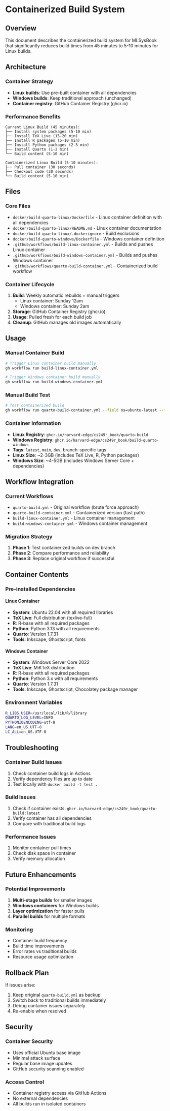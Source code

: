# Containerized Build System

## Overview

This document describes the containerized build system for MLSysBook that significantly reduces build times from 45 minutes to 5-10 minutes for Linux builds.

## Architecture

### Container Strategy
- **Linux builds**: Use pre-built container with all dependencies
- **Windows builds**: Keep traditional approach (unchanged)
- **Container registry**: GitHub Container Registry (ghcr.io)

### Performance Benefits
```
Current Linux Build (45 minutes):
├── Install system packages (5-10 min)
├── Install TeX Live (15-20 min) 
├── Install R packages (5-10 min)
├── Install Python packages (2-5 min)
├── Install Quarto (1-2 min)
└── Build content (5-10 min)

Containerized Linux Build (5-10 minutes):
├── Pull container (30 seconds)
├── Checkout code (30 seconds)  
└── Build content (5-10 min)
```

## Files

### Core Files
- `docker/build-quarto-linux/Dockerfile` - Linux container definition with all dependencies
- `docker/build-quarto-linux/README.md` - Linux container documentation
- `docker/build-quarto-linux/.dockerignore` - Build exclusions
- `docker/build-quarto-windows/Dockerfile` - Windows container definition
- `.github/workflows/build-linux-container.yml` - Builds and pushes Linux container
- `.github/workflows/build-windows-container.yml` - Builds and pushes Windows container
- `.github/workflows/quarto-build-container.yml` - Containerized build workflow

### Container Lifecycle
1. **Build**: Weekly automatic rebuilds + manual triggers
   - Linux container: Sunday 12am
   - Windows container: Sunday 2am
2. **Storage**: GitHub Container Registry (ghcr.io)
3. **Usage**: Pulled fresh for each build job
4. **Cleanup**: GitHub manages old images automatically

## Usage

### Manual Container Build
```bash
# Trigger Linux container build manually
gh workflow run build-linux-container.yml

# Trigger Windows container build manually
gh workflow run build-windows-container.yml
```

### Manual Build Test
```bash
# Test containerized build
gh workflow run quarto-build-container.yml --field os=ubuntu-latest --field format=html
```

### Container Information
- **Linux Registry**: `ghcr.io/harvard-edge/cs249r_book/quarto-build`
- **Windows Registry**: `ghcr.io/harvard-edge/cs249r_book/build-quarto-windows`
- **Tags**: `latest`, `main`, `dev`, branch-specific tags
- **Linux Size**: ~2-3GB (includes TeX Live, R, Python packages)
- **Windows Size**: ~4-5GB (includes Windows Server Core + dependencies)

## Workflow Integration

### Current Workflows
- `quarto-build.yml` - Original workflow (brute force approach)
- `quarto-build-container.yml` - Containerized version (fast path)
- `build-linux-container.yml` - Linux container management
- `build-windows-container.yml` - Windows container management

### Migration Strategy
1. **Phase 1**: Test containerized builds on dev branch
2. **Phase 2**: Compare performance and reliability
3. **Phase 3**: Replace original workflow if successful

## Container Contents

### Pre-installed Dependencies

#### Linux Container
- **System**: Ubuntu 22.04 with all required libraries
- **TeX Live**: Full distribution (texlive-full)
- **R**: R-base with all required packages
- **Python**: Python 3.13 with all requirements
- **Quarto**: Version 1.7.31
- **Tools**: Inkscape, Ghostscript, fonts

#### Windows Container
- **System**: Windows Server Core 2022
- **TeX Live**: MiKTeX distribution
- **R**: R-base with all required packages
- **Python**: Python 3.x with all requirements
- **Quarto**: Version 1.7.31
- **Tools**: Inkscape, Ghostscript, Chocolatey package manager

### Environment Variables
```bash
R_LIBS_USER=/usr/local/lib/R/library
QUARTO_LOG_LEVEL=INFO
PYTHONIOENCODING=utf-8
LANG=en_US.UTF-8
LC_ALL=en_US.UTF-8
```

## Troubleshooting

### Container Build Issues
1. Check container build logs in Actions
2. Verify dependency files are up to date
3. Test locally with `docker build -t test .`

### Build Issues
1. Check if container exists: `ghcr.io/harvard-edge/cs249r_book/quarto-build:latest`
2. Verify container has all dependencies
3. Compare with traditional build logs

### Performance Issues
1. Monitor container pull times
2. Check disk space in container
3. Verify memory allocation

## Future Enhancements

### Potential Improvements
1. **Multi-stage builds** for smaller images
2. **Windows containers** for Windows builds
3. **Layer optimization** for faster pulls
4. **Parallel builds** for multiple formats

### Monitoring
- Container build frequency
- Build time improvements
- Error rates vs traditional builds
- Resource usage optimization

## Rollback Plan

If issues arise:
1. Keep original `quarto-build.yml` as backup
2. Switch back to traditional builds immediately
3. Debug container issues separately
4. Re-enable when resolved

## Security

### Container Security
- Uses official Ubuntu base image
- Minimal attack surface
- Regular base image updates
- GitHub security scanning enabled

### Access Control
- Container registry access via GitHub Actions
- No external dependencies
- All builds run in isolated containers 